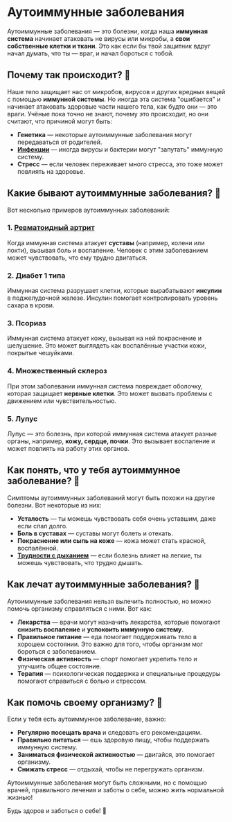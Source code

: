 # Аутоиммунные заболевания

Аутоиммунные заболевания — это болезни, когда наша **иммунная система** начинает атаковать не вирусы или микробы, а **свои собственные клетки и ткани**. Это как если бы твой защитник вдруг начал думать, что ты — враг, и начал бороться с тобой.

## Почему так происходит? 🤔

Наше тело защищает нас от микробов, вирусов и других вредных вещей с помощью **иммунной системы**. Но иногда эта система "ошибается" и начинает атаковать здоровые части нашего тела, как будто они — это враги. Учёные пока точно не знают, почему это происходит, но они считают, что причиной могут быть:
- **Генетика** — некоторые аутоиммунные заболевания могут передаваться от родителей.
- **[Инфекции](infectious_diseases.md)** — иногда вирусы и бактерии могут "запутать" иммунную систему.
- **Стресс** — если человек переживает много стресса, это тоже может повлиять на здоровье.

## Какие бывают аутоиммунные заболевания? 🧐

Вот несколько примеров аутоиммунных заболеваний:

### 1. **[Ревматоидный артрит](arthritis.md)**
Когда иммунная система атакует **суставы** (например, колени или локти), вызывая боль и воспаление. Человек с этим заболеванием может чувствовать, что ему трудно двигаться.

### 2. **Диабет 1 типа**
Иммунная система разрушает клетки, которые вырабатывают **инсулин** в поджелудочной железе. Инсулин помогает контролировать уровень сахара в крови.

### 3. **Псориаз**
Иммунная система атакует кожу, вызывая на ней покраснение и шелушение. Это может выглядеть как воспалённые участки кожи, покрытые чешуйками.

### 4. **Множественный склероз**
При этом заболевании иммунная система повреждает оболочку, которая защищает **нервные клетки**. Это может вызвать проблемы с движением или чувствительностью.

### 5. **Лупус**
Лупус — это болезнь, при которой иммунная система атакует разные органы, например, **кожу, сердце, почки**. Это вызывает воспаление и может повлиять на работу этих органов.

## Как понять, что у тебя аутоиммунное заболевание? 👀

Симптомы аутоиммунных заболеваний могут быть похожи на другие болезни. Вот некоторые из них:
- **Усталость** — ты можешь чувствовать себя очень уставшим, даже если спал долго.
- **Боль в суставах** — суставы могут болеть и отекать.
- **Покраснение или сыпь на коже** — кожа может стать красной, воспалённой.
- **[Трудности с дыханием](shortness_of_breath.md)** — если болезнь влияет на легкие, ты можешь чувствовать, что трудно дышать.

## Как лечат аутоиммунные заболевания? 💊

Аутоиммунные заболевания нельзя вылечить полностью, но можно помочь организму справляться с ними. Вот как:

- **Лекарства** — врачи могут назначить лекарства, которые помогают **снизить воспаление** и **успокоить иммунную систему**.
- **Правильное питание** — еда помогает поддерживать тело в хорошем состоянии. Это важно для того, чтобы организм мог бороться с заболеванием.
- **Физическая активность** — спорт помогает укрепить тело и улучшить общее состояние.
- **Терапия** — психологическая поддержка и специальные процедуры помогают справиться с болью и стрессом.

## Как помочь своему организму? 💪

Если у тебя есть аутоиммунное заболевание, важно:

- **Регулярно посещать врача** и следовать его рекомендациям.
- **Правильно питаться** — ешь здоровую пищу, чтобы поддержать иммунную систему.
- **Заниматься физической активностью** — двигайся, это помогает организму.
- **Снижать стресс** — отдыхай, чтобы не перегружать организм.

Аутоиммунные заболевания могут быть сложными, но с помощью врачей, правильного лечения и заботы о себе, можно жить нормальной жизнью!

Будь здоров и заботься о себе! 🌟

